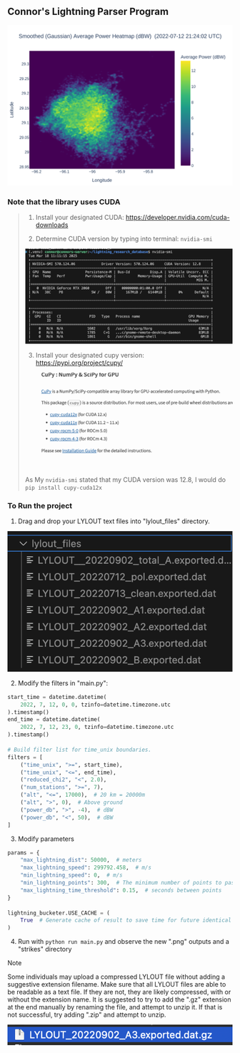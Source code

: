 ## Connor's Lightning Parser Program

![avg_power_map](strike_avg_power_map.png)

### Note that the library uses CUDA

>1. Install your designated CUDA: https://developer.nvidia.com/cuda-downloads
>
>2. Determine CUDA version by typing into terminal: `nvidia-smi`
>
>![smi](.img/smi-screenshot.png)
>
>3. Install your designated cupy version: https://pypi.org/project/cupy/
>
>![cupy](.img/cupy_versions.png)
>
> As My `nvidia-smi` stated that my CUDA version was 12.8, I would do `pip install cupy-cuda12x`

### To Run the project

1. Drag and drop your LYLOUT text files into "lylout_files" directory.

![lylout](.img/lylout_files.png)

2. Modify the filters in "main.py":
```py
start_time = datetime.datetime(
    2022, 7, 12, 0, 0, tzinfo=datetime.timezone.utc
).timestamp()
end_time = datetime.datetime(
    2022, 7, 12, 23, 0, tzinfo=datetime.timezone.utc
).timestamp()

# Build filter list for time_unix boundaries.
filters = [
    ("time_unix", ">=", start_time),
    ("time_unix", "<=", end_time),
    ("reduced_chi2", "<", 2.0),
    ("num_stations", ">=", 7),
    ("alt", "<=", 17000),  # 20 km = 20000m
    ("alt", ">", 0),  # Above ground
    ("power_db", ">", -4),  # dBW
    ("power_db", "<", 50),  # dBW
]
```

3. Modify parameters
```py
params = {
    "max_lightning_dist": 50000,  # meters
    "max_lightning_speed": 299792.458,  # m/s
    "min_lightning_speed": 0,  # m/s
    "min_lightning_points": 300,  # The minimum number of points to pass the minimum amount
    "max_lightning_time_threshold": 0.15,  # seconds between points
}

lightning_bucketer.USE_CACHE = (
    True  # Generate cache of result to save time for future identical requests
)
```

4. Run with `python run main.py` and observe the new ".png" outputs and a "strikes" directory

> [!NOTE]
> Some individuals may upload a compressed LYLOUT file without adding a suggestive extension filename. Make sure that all LYLOUT files are able to be readable as a text file. If they are not, they are likely compressed, with or without the extension name. It is suggested to try to add the ".gz" extension at the end manually by renaming the file, and attempt to unzip it. If that is not successful, try adding ".zip" and attempt to unzip.
>
>![gz_example](.img/gz_example.png)